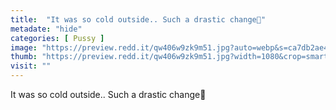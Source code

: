 ```yaml
---
title:  "It was so cold outside.. Such a drastic change🧊"
metadate: "hide"
categories: [ Pussy ]
image: "https://preview.redd.it/qw406w9zk9m51.jpg?auto=webp&s=ca7db2ae44b162056e8ff96c512115f68210dfec"
thumb: "https://preview.redd.it/qw406w9zk9m51.jpg?width=1080&crop=smart&auto=webp&s=2c0bece01ecae5cf6bd3a2970739af3aa6be0302"
visit: ""
---
```

It was so cold outside.. Such a drastic change🧊
